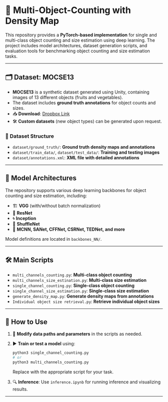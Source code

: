 # 🧮 **Multi-Object-Counting with Density Map**

This repository provides a **PyTorch-based implementation** for single and multi-class object counting and size estimation using deep learning. The project includes model architectures, dataset generation scripts, and evaluation tools for benchmarking object counting and size estimation tasks.

---

## 🗂️ **Dataset: MOCSE13**

- **MOCSE13** is a synthetic dataset generated using Unity, containing images of 13 different objects (fruits and vegetables).
- The dataset includes **ground truth annotations** for object counts and sizes.
- 📥 **Download**: [Dropbox Link](https://www.dropbox.com/sh/8nqyj6ycgr7jltl/AACfmgH7eU-OT4FDrrC9luyma?dl=0)
- 🛠️ **Custom datasets** (new object types) can be generated upon request.

### 📁 **Dataset Structure**

- `dataset/ground_truth/`: **Ground truth density maps and annotations**
- `dataset/train_data/`, `dataset/test_data/`: **Training and testing images**
- `dataset/annotations.xml`: **XML file with detailed annotations**

---

## 🧠 **Model Architectures**

The repository supports various deep learning backbones for object counting and size estimation, including:

- 🏗️ **VGG** (with/without batch normalization)
- 🏢 **ResNet**
- 🌀 **Inception**
- 🔀 **ShuffleNet**
- 🧩 **MCNN, SANet, CFFNet, CSRNet, TEDNet, and more**

Model definitions are located in `backbones_NN/`.

---

## 🛠️ **Main Scripts**

- `multi_channels_counting.py`: **Multi-class object counting**
- `multi_channels_size_estination.py`: **Multi-class size estimation**
- `single_channel_counting.py`: **Single-class object counting**
- `single_channel_size_estimation.py`: **Single-class size estimation**
- `generate_density_map.py`: **Generate density maps from annotations**
- `Individual object size retrieval.py`: **Retrieve individual object sizes**

---

## 🚀 **How to Use**

1. 📝 **Modify data paths and parameters** in the scripts as needed.
2. ▶️ **Train or test a model** using:
   ```bash
   python3 single_channel_counting.py
   # or
   python3 multi_channels_counting.py
   ```
   Replace with the appropriate script for your task.

3. 🔍 **Inference**: Use `inference.ipynb` for running inference and visualizing results.

---

